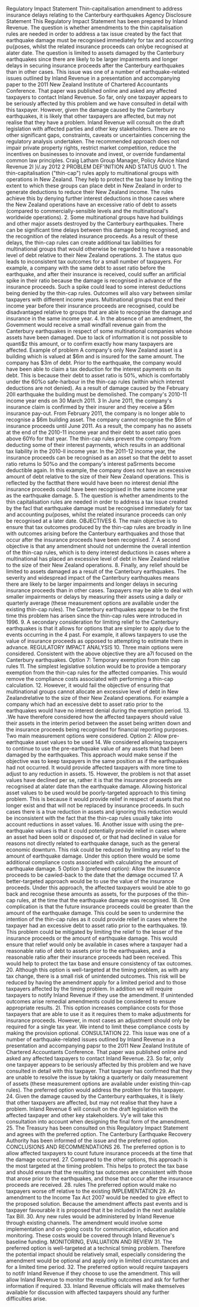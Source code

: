 Regulatory Impact Statement Thin-capitalisation amendment to address insurance delays relating to the Canterbury earthquakes Agency Disclosure Statement This Regulatory Impact Statement has been prepared by Inland Revenue. The question is whether amendments to the thin capitalisation rules are needed in order to address a tax issue created by the fact that earthquake damage must be recognised immediately for tax and accounting pu{poses, whilst the related insurance proceeds can onlybe recognised at alater date. The question is limited to assets damaged by the Canterbury earthquakes since there are likely to be larger impairments and longer delays in securing insurance proceeds after the Canterbury earthquakes than in other cases. This issue was one of a number of earthquake-related issues outlined by Inland Revenue in a presentation and accompanying paper to the 2011 New Zealand Institute of Chartered Accountants Conference. That paper was published online and asked any affected taxpayers to contact Inland Revenue. So far, only one taxpayer appears to be seriously affected by this problem and we have consulted in detail with this taxpayer. However, given the damage caused by the Canterbury earthquakes, it is likely that other taxpayers are affected, but may not realise that they have a problem. Inland Revenue will consult on the draft legislation with affected parties and other key stakeholders. There are no other significant gaps, constraints, caveats or uncertainties concerning the regulatory analysis undertaken. The recommended approach does not impair private property rights, restrict market competition, reduce the incentives on businesses to innovate and invest, or override fundamental common law principles. Craig Latham Group Manager, Policy Advice hland Revenue 2l }i/.ay 2012 2 PROBLEM DEF'INITION AND STATUS QUO 1. The thin-capitalisation ("thin-cap") rules apply to multinational groups with operations in New Zealand. They help to protect the tax base by limiting the extent to which these groups can place debt in New Zealand in order to generate deductions to reduce their New Zealand income. The rules achieve this by denying further interest deductions in those cases where the New Zealand operations have an excessive ratio of debt to assets (compared to commercially-sensible levels and the multinational's worldwide operations). 2. Some multinational groups have had buildings and other major assets destroyed by the Canterbury earthquakes. There can be significant time delays between this damage being recognised, and the recognition of the related insurance proceeds. As a result of these delays, the thin-cap rules can create additional tax liabilities for multinational groups that would otherwise be regarded to have a reasonable level of debt relative to their New Zealand operations. 3. The status quo leads to inconsistent tax outcomes for a small number of taxpayers. For example, a company with the same debt to asset ratio before the earthquake, and after their insurance is received, could suffer an artificial spike in their ratio because the damage is recognised in advance of the insurance proceeds. Such a spike could lead to some interest deductions being denied by the thin-cap rules. Outcomes will also vary between similar taxpayers with different income years. Multinational groups that end their income year before their insurance proceeds are recognised, could be disadvantaged relative to groups that are able to recognise the damage and insurance in the same income year. 4. In the absence of an amendment, the Govemment would receive a small windfall revenue gain from the Canterbury earthquakes in respect of some multinational companies whose assets have been damaged. Due to lack of information it is not possible to quanti$z this amount, or to confirm exactly how many taxpayers are affected. Example of problem A company's only New Zealand asset is a building which is valued at $6m and is insured for the same amount. The company has $3m of debt. Prior to the earthquake, the company would have been able to claim a tax deduction for the interest payments on its debt. This is because their debt to asset ratio is 50%, which is comfortably under the 60%o safe-harbour in the thin-cap rules (within which interest deductions are not denied). As a result of damage caused by the February 20Il earthquake the building must be demolished. The company's 2010-11 income year ends on 30 March 2011. 3 In June 2011, the company's insurance claim is confirmed by their insurer and they receive a $6m insurance pay-out. From February 2011, the company is no longer able to recognise a $6m building asset. The company cannot recognise the $6m of insurance proceeds until June 2011. As a result, the company has no assets at the end of the 2010-11 income year and their debt to asset ratio goes above 60Yo for that year. The thin-cap rules prevent the company from deducting some of their interest payrnents, which results in an additional tax liability in the 2010-ll income year. In the 2011-12 income year, the insurance proceeds can be recognised as an asset so that the debt to asset ratio retums Io 50%o and the company's interest paSrments become deductible again. In this example, the company does not have an excessive amount of debt relative to the size of their New Zealand operations. This is reflected by the factthat there would have been no interest denial ifthe insurance proceeds could have been recognised in the same income year as the earthquake damage. 5. The question is whether amendments to the thin capitalisation rules are needed in order to address a tax issue created by the facl that earthquake damage must be recognised immediately for tax and accounting pu{poses, whilst the related insurance proceeds can only be recognised at a later date. OBJECTIVES 6. The main objective is to ensure that tax outcomes produced by the thin-cap rules are broadly in line with outcomes arising before the Canterbury earthquakes and those that occur after the insurance proceeds have been recognised. 7. A second objective is that any amendment should not undermine the overall intention of the thin-cap rules, which is to deny interest deductions in cases where a multinational has placed an excessive level of debt in New Zealand relative to the size of their New Zealand operations. 8. Finally, any relief should be limited to assets damaged as a result of the Canterbury earthquakes. The severity and widespread impact of the Canterbury earthquakes means there are likely to be larger impairments and longer delays in securing insurance proceeds than in other cases. Taxpayers may be able to deal with smaller impairments or delays by measuring their assets using a daily or quarterly average (these measurement options are avallable under the existing thin-cap rules). The Canterbury earthquakes appear to be the first time this problem has arisen since the thin-cap rules were introduced in 1996. 9. A secondary consideration for limiting relief to the Canterbury earthquakes is that it allows for options that are simpler to apply due to the events occurring in the 4 past. For example, it allows taxpayers to use the value of insurance proceeds as opposed to attempting to estimate them in advance. REGULATORY IMPACT ANALYSIS 10. Three main options were considered. Consistent with the above objective they are a7l focused on the Canterbury earthquakes. Optíon 7: Temporary exemptíon from thìn cap rules 11. The simplest legislative solution would be to provide a temporary exemption from the thin-cap rules for the affected companies. This would remove the compliance costs associated with performing a thin-cap calculation. 12. However, it would fail the objective of ensuring that multinational groups cannot allocate an excessive level of debt in New Zealandrelative to the size of their New Zealand operations. For example a company which had an excessive debt to asset ratio prior to the earthquakes would have no interest denial during the exemption period. 13. .We have therefore considered how the affected taxpayers should value their assets in the interim period between the asset being written down and the insurance proceeds being recognised for financial reporting purposes. Two main measurement options were considered. Optíon 2: Allow pre-eørthquake asset values to be used 14. We considered allowing taxpayers to continue to use the pre-earthquake value of any assets that had been damaged by the earthquakes. This approach would make sense if the objective was to keep taxpayers in the same position as if the earthquakes had not occurred. It would provide affected taxpayers with more time to adjust to any reduction in assets. 15. However, the problem is not that asset values have declined per se, rather it is that the insurance proceeds are recognised at alater date than the earthquake damage. Allowing historical asset values to be used would be poorly-targeted approach to this timing problem. This is because it would provide relief in respect of assets that no longer exist and that will not be replaced by insurance proceeds. In such cases there is a true reduction in assets and ignoring this reduction would be inconsistent with the fact that the thin-cap rules usually take into account reductions in asset values. 16. Another issue with using the pre-earthquake values is that it could potentially provide relief in cases where an asset had been sold or disposed of, or that had declined in value for reasons not directly related to earthquake danage, such as the general economic downturn. This risk could be reduced by limiting any relief to the amount of earthquake damage. Under this option there would be some additional compliance costs associated with calculating the amount of earthquake damage. 5 Optíon 3 (prefewed optíon): Allow the ínsurønce proceeds to be cawíed-back to the date thøt the dømage occumed 17. A better-targeted approach would be to use the value of the insurance proceeds. Under this approach, the affected taxpayers would be able to go back and recognise these amounts as assets, for the purposes of the thin-cap rules, at the time that the earthquake damage was recognised. 18. One complication is that the future insurance proceeds could be greater than the amount of the earthquake damage. This could be seen to undermine the intention of the thin-cap rules as it could provide relief in cases where the taxpayer had an excessive debt to asset ratio prior to the earthquakes. 19. This problem could be mitigated by limiting the relief to the lesser of the insurance proceeds or the amount of earthquake damage. This would ensure that relief would only be available in cases where a taxpayer had a reasonable ratio of debt to assets prior to the earthquakes, and a reasonable ratio after their insurance proceeds had been received. This would help to protect the tax base and ensure consistency of tax outcomes. 20. Although this option is well-targeted at the timing problem, as with any tax change, there is a small risk of unintended outcomes. This risk will be reduced by having the amendment apply for a limited period and to those taxpayers affected by the timing problem. In addition we will require taxpayers to notify Inland Revenue if they use the amendment. If unintended outcomes arise remedial amendments could be considered to ensure appropriate results. 2I. This option increases compliance costs for those taxpayers that are able to use it as it requires them to make adjustments for insurance proceeds. However, in most cases an adjustment should only be required for a single tax year. We intend to limit these compliance costs by making the provision optional. CONSULTATION 22. This issue was one of a number of earthquake-related issues outlined by Inland Revenue in a presentation and accompanying papsr to the 2011 New Zealand Institute of Chartered Accountants Conference. That paper was published online and asked any affected taxpayers to contact Inland Revenue. 23. So far, only one taxpayer appears to be seriously affected by this problem and we have consulted in detail with this taxpayer. That taxpayer has confirmed that they are unable to resolve the issue by taking a quarterly or daily measurement of assets (these measurement options are available under existing thin-cap rules). The preferred option would address the problem for this taxpayer. 24. Given the damage caused by the Canterbury earthquakes, it is likely that other taxpayers are affected, but may not realise that they have a problem. Inland Revenue 6 will consult on the draft legislation with the affected taxpayer and other key stakeholders. Vy'e will take this consultation into account when designing the final form of the amendment. 25. The Treasury has been consulted on this Regulatory Impact Statement and agrees with the preferred option. The Canterbury Earthquake Recovery Authority has been informed of the issue and the preferred option. CONCLUSIONS AND RECOMMENDATIONS 26. The preferred option is to allow affected taxpayers to count future insurance proceeds at the time that the damage occurred. 27. Compared to the other options, this approach is the most targeted at the timing problem. This helps to protect the tax base and should ensure that the resulting tax outcomes are consistent with those that arose prior to the earthquakes, and those that occur after the insurance proceeds are received. 28. rules The preferred option would make no taxpayers worse off relative to the existing IMPLEMENTATION 29. An amendment to the Income Tax Act 2007 would be needed to give effect to the proposed solution. Because the amendment affects past events and is taxpayer favourable it is proposed that it be included in the next available Tax Bill. 30. Any new rules would be administered by Inland Revenue through existing channels. The amendment would involve some implementation and on-going costs for communication, education and monitoring. These costs would be covered through Inland Revenue's baseline funding. MONITORING, EVALUATION AND REVIEW 31. The preferred option is well-targeted at a technical timing problem. Therefore the potential impact should be relatively small, especially considering the amendment would be optional and apply only in limited circumstances and for a limited time period. 32. The preferred option would require taxpayers to notifr Inland Revenue if they choose to use the amendment. This will allow Inland Revenue to monitor the resulting outcomes and ask for further information if required. 33. Inland Revenue officials will make themselves available for discussion with affected taxpayers should any further difficulties arise.